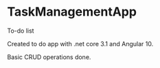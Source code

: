 # TaskManagementApp
To-do list

Created to do app with .net core 3.1 and Angular 10.

Basic CRUD operations done.

